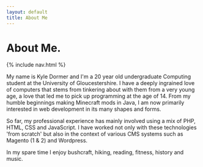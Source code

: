 ```yaml
---
layout: default
title: About Me
---
```


# About Me.

{% include nav.html %}

My name is Kyle Dormer and I'm a 20 year old undergraduate Computing student at the University of Gloucestershire. I have a deeply ingrained love of computers that stems from tinkering about with them from a very young age, a love that led me to pick up programming at the age of 14. From my humble beginnings making Minecraft mods in Java, I am now primarily interested in web development in its many shapes and forms.

So far, my professional experience has mainly involved using a mix of PHP, HTML, CSS and JavaScript. I have worked not only with these technologies 'from scratch' but also in the context of various CMS systems such as Magento (1 & 2) and Wordpress.

In my spare time I enjoy bushcraft, hiking, reading, fitness, history and music.
